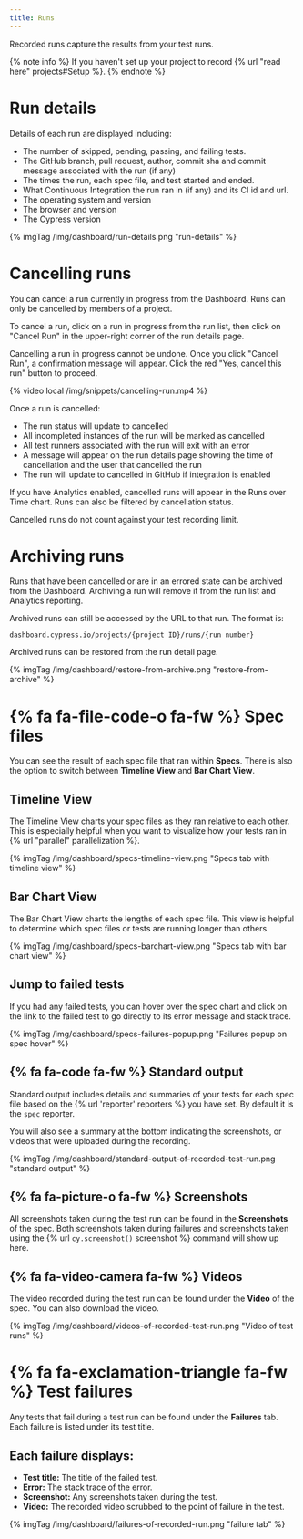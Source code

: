 ```yaml
---
title: Runs
---
```


Recorded runs capture the results from your test runs.

{% note info %}
If you haven't set up your project to record {% url "read here" projects#Setup %}.
{% endnote %}

# Run details

Details of each run are displayed including:

- The number of skipped, pending, passing, and failing tests.
- The GitHub branch, pull request, author, commit sha and commit message associated with the run (if any)
- The times the run, each spec file, and test started and ended.
- What Continuous Integration the run ran in (if any) and its CI id and url.
- The operating system and version
- The browser and version
- The Cypress version

{% imgTag /img/dashboard/run-details.png "run-details" %}

# Cancelling runs

You can cancel a run currently in progress from the Dashboard. Runs can only be cancelled by members of a project.

To cancel a run, click on a run in progress from the run list, then click on "Cancel Run" in the upper-right corner of the run details page.

Cancelling a run in progress cannot be undone. Once you click "Cancel Run", a confirmation message will appear. Click the red "Yes, cancel this run" button to proceed.

{% video local /img/snippets/cancelling-run.mp4 %}

Once a run is cancelled:

- The run status will update to cancelled
- All incompleted instances of the run will be marked as cancelled
- All test runners associated with the run will exit with an error
- A message will appear on the run details page showing the time of cancellation and the user that cancelled the run
- The run will update to cancelled in GitHub if integration is enabled

If you have Analytics enabled, cancelled runs will appear in the Runs over Time chart. Runs can also be filtered by cancellation status. 

Cancelled runs do not count against your test recording limit.

# Archiving runs

Runs that have been cancelled or are in an errored state can be archived from the Dashboard. Archiving a run will remove it from the run list and Analytics reporting.

Archived runs can still be accessed by the URL to that run. The format is:

`dashboard.cypress.io/projects/{project ID}/runs/{run number}`

Archived runs can be restored from the run detail page.

{% imgTag /img/dashboard/restore-from-archive.png "restore-from-archive" %}

# {% fa fa-file-code-o fa-fw %} Spec files

You can see the result of each spec file that ran within **Specs**. There is also the option to switch between **Timeline View** and **Bar Chart View**.

## Timeline View

The Timeline View charts your spec files as they ran relative to each other. This is especially helpful when you want to visualize how your tests ran in {% url "parallel" parallelization %}.

{% imgTag /img/dashboard/specs-timeline-view.png "Specs tab with timeline view" %}

## Bar Chart View

The Bar Chart View charts the lengths of each spec file. This view is helpful to determine which spec files or tests are running longer than others.

{% imgTag /img/dashboard/specs-barchart-view.png "Specs tab with bar chart view" %}

## Jump to failed tests

If you had any failed tests, you can hover over the spec chart and click on the link to the failed test to go directly to its error message and stack trace.

{% imgTag /img/dashboard/specs-failures-popup.png "Failures popup on spec hover" %}

## {% fa fa-code fa-fw %} Standard output

Standard output includes details and summaries of your tests for each spec file based on the {% url 'reporter' reporters %} you have set. By default it is the `spec` reporter.

You will also see a summary at the bottom indicating the screenshots, or videos that were uploaded during the recording.

{% imgTag /img/dashboard/standard-output-of-recorded-test-run.png "standard output" %}

## {% fa fa-picture-o fa-fw %} Screenshots

All screenshots taken during the test run can be found in the **Screenshots** of the spec. Both screenshots taken during failures and screenshots taken using the {% url `cy.screenshot()` screenshot %} command will show up here.

## {% fa fa-video-camera fa-fw %} Videos

The video recorded during the test run can be found under the **Video** of the spec. You can also download the video.

{% imgTag /img/dashboard/videos-of-recorded-test-run.png "Video of test runs" %}

# {% fa fa-exclamation-triangle fa-fw %} Test failures

Any tests that fail during a test run can be found under the **Failures** tab. Each failure is listed under its test title.

## Each failure displays:

- **Test title:** The title of the failed test.
- **Error:** The stack trace of the error.
- **Screenshot:** Any screenshots taken during the test.
- **Video:** The recorded video scrubbed to the point of failure in the test.

{% imgTag /img/dashboard/failures-of-recorded-run.png "failure tab" %}
